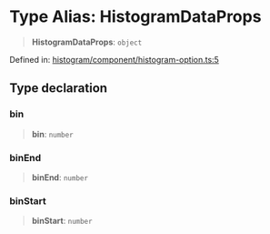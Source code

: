 # Type Alias: HistogramDataProps

> **HistogramDataProps**: `object`

Defined in: [histogram/component/histogram-option.ts:5](https://github.com/GeoDaCenter/openassistant/blob/2c73424721a2d454352fbebfbd647d2c7c73df8b/packages/echarts/src/histogram/component/histogram-option.ts#L5)

## Type declaration

### bin

> **bin**: `number`

### binEnd

> **binEnd**: `number`

### binStart

> **binStart**: `number`
